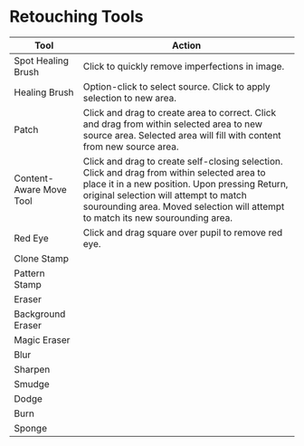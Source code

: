 # Retouching Tools

| Tool | Action |
| --- | --- |
| Spot Healing Brush | Click to quickly remove imperfections in image. |
| Healing Brush | Option-click to select source. Click to apply selection to new area. |
| Patch | Click and drag to create area to correct. Click and drag from within selected area to new source area. Selected area will fill with content from new source area. |
| Content-Aware Move Tool | Click and drag to create self-closing selection. Click and drag from within selected area to place it in a new position. Upon pressing Return, original selection will attempt to match sourounding area. Moved selection will attempt to match its new sourounding area. |
| Red Eye | Click and drag square over pupil to remove red eye. |
| Clone Stamp | |
| Pattern Stamp| | 
| Eraser | |
| Background Eraser | |
| Magic Eraser | |
| Blur | |
| Sharpen | |
| Smudge | |
| Dodge | |
| Burn | |
| Sponge | |


